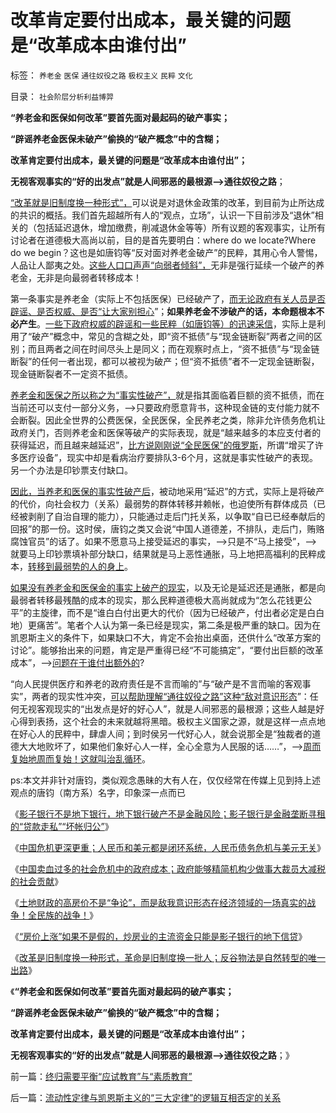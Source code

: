 # 改革肯定要付出成本，最关键的问题是“改革成本由谁付出”

标签： `养老金` `医保` `通往奴役之路` `极权主义` `民粹` `文化` 

目录： `社会阶层分析利益博羿`

**“养老金和医保如何改革”要首先面对最起码的破产事实；**

**“辟谣养老金医保未破产”偷换的“破产概念”中的含糊；**

**改革肯定要付出成本，最关键的问题是“改革成本由谁付出”；**

**无视客观事实的“好的出发点”就是人间邪恶的最根源——>通往奴役之路**；

[“改革就是旧制度换一种形式”，](../../../2013/10/22/旧制度换种形式称改革，换批人叫革命，及黄宗羲定律和反谷物法.md)可以说是对退休金政策的改革，到目前为止所达成的共识的概括。我们首先超越所有人的“观点，立场”，认识一下目前涉及“退休”相关的（包括延迟退休，增加缴费，削减退休金等等）所有议题的客观事实，让所有讨论者在道德极大高尚以前，目的是首先要明白：where
do we locate?Where do we
begin？这也是如唐钧等“反对面对养老金破产”的民粹，其用心令人警惕，人品让人鄙夷之处。[这些人口口声声“向弱者倾斜”，](../../../2013/7/24/损人利已是世界人民的共识，损人不利已是中国人民的共识.md)无非是强行延续一个破产的养老金，无非是向最弱者转移成本！

第一条事实是养老金（实际上不包括医保）已经破产了，[而无论政府有关人员是否辟谣、是否权威、是否“让大家别担心](../../../2013/2/26/养老保险“现收现支”，现在缴费的，退休时等死吧.md)”；**如果养老金不涉破产的话，本命题根本不必产生**。[一些下政府权威的辟谣和一些民粹（如唐钧等）的迅速采信](../../../2013/5/1/“取消养老金双轨制”可以避免“延迟退休”吗？.md)，实际上是利用了“破产”概念中，常见的含糊之处，即“资不抵债”与“现金链断裂”两者之间的区别；而且两者之间在时间尽头上是同义；而在观察时点上，“资不抵债”与“现金链断裂”的任何一者出现，都可以被视为破产；但“资不抵债”者不一定现金链断裂，现金链断裂者不一定资不抵债。

[养老金和医保之所以称之为“事实性破产”，](../../../2012/8/22/传统美德的“灯下黑”，“国家承诺”靠不住.md)就是指其面临着巨额的资不抵债，而在当前还可以支付一部分义务，——>只要政府愿意背书，这种现金链的支付能力就不会断裂。因此全世界的公费医保，全民医保，全民养老之类，除非允许债务危机让政府关门，否则养老金和医保等破产的实际表现，就是“越来越多的本应支付者的获得延迟，而且越来越延迟”，[比方说刚刚说“全民医保”的俄罗斯](../../../2013/10/14/敌对意识形态忠告中国，不要再走到免费医疗的邪路上.md)，所谓“增买了许多医疗设备”，现实中却是看病治疗要排队3-6个月，这就是事实性破产的表现。另一个办法是印钞票支付缺口。

[因此，当养老和医保的事实性破产后](../../../2012/6/20/不但需要延迟退休，还需要大幅削减退休养老金.md)，被动地采用“延迟”的方式，实际上是将破产的代价，向社会权力（关系）最弱势的群体转移并赖帐，也迫使所有群体成员（已经被剥削了自治自理的能力），只能通过走后门托关系，以争取“自已已经奉献后的回报”的那一份。这时侯，唐钧之类又会说“中国人道德差，不排队，走后门，贿赂腐蚀官员”的话了。如果不愿意马上接受延迟的事实，——>只是不“马上接受”，——>就要马上印钞票填补部分缺口，结果就是马上恶性通胀，马上地把高福利的民粹成本，[转移到最弱势的人的身上](../../../2013/5/12/从边际推进定律，理解老人化中国的最大危险.md)。

[如果没有养老金和医保金的事实上破产的现实](../../../2012/2/1/只有剥离政府信用，养老金才能保值增值.md)，以及无论是延迟还是通胀，都是向最弱者转移最残酷的成本的现实，那么民粹道德极大高尚就成为“怎么花钱更公平”的主旋律，而不是“谁白白付出更大的代价（因为已经破产，付出者必定是白白地）更痛苦”。笔者个人认为第一条已经是现实，第二条是极严重的缺口。因为在凯恩斯主义的条件下，如果缺口不大，肯定不会抬出桌面，还供什么“改革方案的讨论”。能够抬出来的问题，肯定是严重得已经“不可能搞定”，“要付出巨额的改革成本”，——>[问题在于谁付出额外的](../../../2013/10/15/从不确定成本的倒置，看透“以房养老”的全国陷阱.md)?

“向人民提供医疗和养老的政府责任是不言而喻的”与“破产是不言而喻的客观事实”，两者的现实性冲突，[可以帮助理解“通往奴役之路”这种“敌对意识形态](../../../2012/10/9/中国可能成为新一代经济科学的发源地；.md)”：任何无视客观现实的“出发点是好的好心人”，就是人间邪恶的最根源；这些人越是好心得到表扬，这个社会的未来就越将黑暗。极权主义国家之源，就是这样一点点地在好心人的民粹中，肆虐人间；到时侯另一代好心人，就会说那全是“独裁者的道德大大地败坏了，如果他们象好心人一样，全心全意为人民服的话……”，——>[周而复始地周而复始！这就叫治乱循环](../../../2012/5/15/“统一大同”的社会就是衰落前的颠峰；.md)。

ps:本文并非针对唐钧，类似观念愚昧的大有人在，仅仅经常在传媒上见到持上述观点的唐钧（南方系）名字，印象深一点而已

《[影子银行不是地下银行，地下银行破产不是金融风险；影子银行是金融垄断寻租的“贷款走私”“坏帐归公”](../../../2013/10/16/影子银行不是地下银行，影子银行流入炒房业，高房价呈癌症恶化.md)》

《[中国危机更深更重；人民币和美元都是闭环系统，人民币债务危机与美元无关](../../../2013/10/14/中美债务危机对比，卖国企不能减轻财政危机，A股的榜样.md)》

《[中国卖血过多的社会危机中的政府成本；政府能够精简机构少做事大裁员大减税的社会贡献](../../../2013/10/19/中国卖血过多的社会危机中的政府的“成本制高点”.md)》

《[土地财政的高房价不是“争论”，而是敌我意识形态在经济领域的一场真实的战争！全民族的战争！](../../../2013/10/21/敌我意识形态在经济领域的真实的战争！.md)》

《[“房价上涨”如果不是假的，炒房业的主流资金只能是影子银行的地下信贷](../../../2013/10/21/牛刀同志掩盖了炒房业的非法资金渠道.md)》

《[改革是旧制度换一种形式，革命是旧制度换一批人；反谷物法是自然转型的唯一出路](../../../2013/10/22/旧制度换种形式称改革，换批人叫革命，及黄宗羲定律和反谷物法.md)》

《**“养老金和医保如何改革”要首先面对最起码的破产事实；**

**“辟谣养老金医保未破产”偷换的“破产概念”中的含糊；**

**改革肯定要付出成本，最关键的问题是“改革成本由谁付出”；**

**无视客观事实的“好的出发点”就是人间邪恶的最根源——>通往奴役之路**；》





前一篇：[终归需要平衡“应试教育”与“素质教育”](../../../2013/10/28/终归需要平衡“应试教育”与“素质教育”.md)

后一篇：[流动性定律与凯恩斯主义的“三大定律”的逻辑互相否定的关系](../../../2013/10/28/流动性定律与凯恩斯主义的“三大定律”的逻辑互相否定的关系.md)